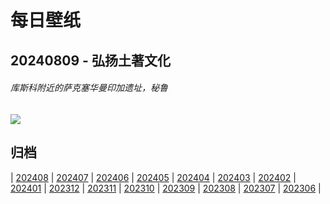 # 每日壁纸

## 20240809 - 弘扬土著文化

###### 库斯科附近的萨克塞华曼印加遗址，秘鲁

![](https://www.bing.com/th?id=OHR.IncaRuinPeru_ZH-CN5068602301_UHD.jpg)

## 归档

| [202408](/202408/README.md)
| [202407](/202407/README.md)
| [202406](/202406/README.md)
| [202405](/202405/README.md)
| [202404](/202404/README.md)
| [202403](/202403/README.md)
| [202402](/202402/README.md)
| [202401](/202401/README.md)
| [202312](/202312/README.md)
| [202311](/202311/README.md)
| [202310](/202310/README.md)
| [202309](/202309/README.md)
| [202308](/202308/README.md)
| [202307](/202307/README.md)
| [202306](/202306/README.md)
|
